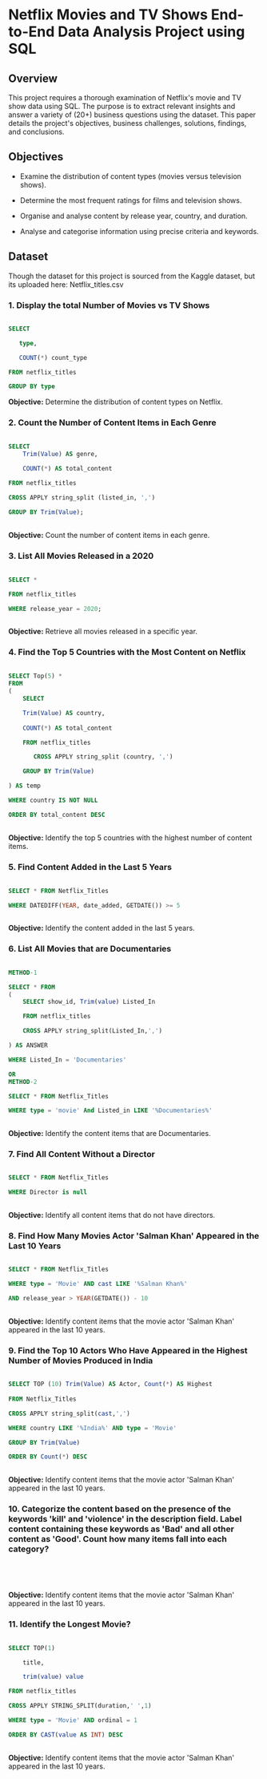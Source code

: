 # Netflix Movies and TV Shows End-to-End Data Analysis Project using SQL
 
## Overview

This project requires a thorough examination of Netflix's movie and TV show data using SQL. The purpose is to extract relevant insights and answer a variety of (20+) business questions using the dataset. This paper details the project's objectives, business challenges, solutions, findings, and conclusions.
 
## Objectives
 
- Examine the distribution of content types (movies versus television shows).

- Determine the most frequent ratings for films and television shows.

- Organise and analyse content by release year, country, and duration.

- Analyse and categorise information using precise criteria and keywords.
 
## Dataset
 
Though the dataset for this project is sourced from the Kaggle dataset, but its uploaded here: Netflix_titles.csv
 
### 1. Display the total Number of Movies vs TV Shows
 
```sql

SELECT 

   type,

   COUNT(*) count_type

FROM netflix_titles

GROUP BY type

```
 
**Objective:** Determine the distribution of content types on Netflix.


### 2. Count the Number of Content Items in Each Genre

```sql
  
SELECT 
	Trim(Value) AS genre,

	COUNT(*) AS total_content

FROM netflix_titles

CROSS APPLY string_split (listed_in, ',')

GROUP BY Trim(Value);
  
 ```

**Objective:** Count the number of content items in each genre.


### 3. List All Movies Released in a 2020

```sql
  
SELECT *

FROM netflix_titles

WHERE release_year = 2020;
  
 ```

**Objective:** Retrieve all movies released in a specific year.


### 4. Find the Top 5 Countries with the Most Content on Netflix

```sql
  
SELECT Top(5) * 
FROM
(
	SELECT

	Trim(Value) AS country,
 
	COUNT(*) AS total_content

	FROM netflix_titles

	   CROSS APPLY string_split (country, ',')

	GROUP BY Trim(Value)

) AS temp

WHERE country IS NOT NULL

ORDER BY total_content DESC
  
 ```

**Objective:** Identify the top 5 countries with the highest number of content items.



### 5. Find Content Added in the Last 5 Years

```sql
  
SELECT * FROM Netflix_Titles

WHERE DATEDIFF(YEAR, date_added, GETDATE()) >= 5
  
 ```

**Objective:** Identify the content added in the last 5 years.



### 6. List All Movies that are Documentaries

```sql

METHOD-1

SELECT * FROM
(
	SELECT show_id, Trim(value) Listed_In

	FROM netflix_titles

	CROSS APPLY string_split(Listed_In,',')

) AS ANSWER

WHERE Listed_In = 'Documentaries'

OR
METHOD-2

SELECT * FROM Netflix_Titles

WHERE type = 'movie' And Listed_in LIKE '%Documentaries%'
  
 ```

**Objective:** Identify the content items that are Documentaries.


### 7. Find All Content Without a Director

```sql

SELECT * FROM Netflix_Titles

WHERE Director is null
  
 ```

**Objective:** Identify all content items that do not have directors.


### 8. Find How Many Movies Actor 'Salman Khan' Appeared in the Last 10 Years

```sql

SELECT * FROM Netflix_Titles

WHERE type = 'Movie' AND cast LIKE '%Salman Khan%'

AND release_year > YEAR(GETDATE()) - 10
  
 ```

**Objective:** Identify content items that the movie actor 'Salman Khan' appeared in the last 10 years.


### 9. Find the Top 10 Actors Who Have Appeared in the Highest Number of Movies Produced in India

```sql

SELECT TOP (10) Trim(Value) AS Actor, Count(*) AS Highest
	
FROM Netflix_Titles

CROSS APPLY string_split(cast,',')

WHERE country LIKE '%India%' AND type = 'Movie'

GROUP BY Trim(Value)

ORDER BY Count(*) DESC
  
 ```

**Objective:** Identify content items that the movie actor 'Salman Khan' appeared in the last 10 years.


### 10. Categorize the content based on the presence of the keywords 'kill' and 'violence' in the description field. Label content containing these keywords as 'Bad' and all other content as 'Good'. Count how many items fall into each category?

```sql


  
 ```

**Objective:** Identify content items that the movie actor 'Salman Khan' appeared in the last 10 years.


### 11. Identify the Longest Movie?

```sql

SELECT TOP(1)

	title, 

	trim(value) value

FROM netflix_titles

CROSS APPLY STRING_SPLIT(duration,' ',1)

WHERE type = 'Movie' AND ordinal = 1

ORDER BY CAST(value AS INT) DESC
  
 ```

**Objective:** Identify content items that the movie actor 'Salman Khan' appeared in the last 10 years.





 
